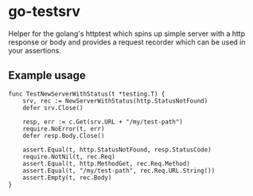 # go-testsrv
Helper for the golang's httptest which spins up simple server with a http response or body and 
provides a request recorder which can be used in your assertions.

## Example usage

```
func TestNewServerWithStatus(t *testing.T) {
	srv, rec := NewServerWithStatus(http.StatusNotFound)
	defer srv.Close()

	resp, err := c.Get(srv.URL + "/my/test-path")
	require.NoError(t, err)
	defer resp.Body.Close()

	assert.Equal(t, http.StatusNotFound, resp.StatusCode)
    require.NotNil(t, rec.Req)
	assert.Equal(t, http.MethodGet, rec.Req.Method)
	assert.Equal(t, "/my/test-path", rec.Req.URL.String())
	assert.Empty(t, rec.Body)
}
```
